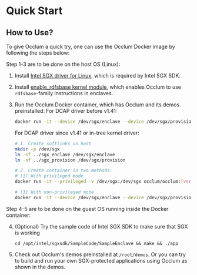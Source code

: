 # Quick Start

## How to Use?

To give Occlum a quick try, one can use the Occlum Docker image by following the steps below:

Step 1-3 are to be done on the host OS (Linux):

1. Install [Intel SGX driver for Linux](https://github.com/intel/linux-sgx-driver), which is required by Intel SGX SDK.

2. Install [enable_rdfsbase kernel module](https://github.com/occlum/enable_rdfsbase), which enables Occlum to use `rdfsbase`-family instructions in enclaves.

3. Run the Occlum Docker container, which has Occlum and its demos preinstalled:
    For DCAP driver before v1.41:
    ```bash
    docker run -it --device /dev/sgx/enclave --device /dev/sgx/provision occlum/occlum:[version]-ubuntu20.04
    ```

    For DCAP driver since v1.41 or in-tree kernel driver:
    ```bash
    # 1. Create softlinks on host
    mkdir -p /dev/sgx
    ln -sf ../sgx_enclave /dev/sgx/enclave
    ln -sf ../sgx_provision /dev/sgx/provision

    # 2. Create container in two methods:
    # (1) With privileged mode
    docker run -it --privileged -v /dev/sgx:/dev/sgx occlum/occlum:[version]-ubuntu20.04

    # (1) With non-privileged mode
    docker run -it --device /dev/sgx/enclave --device /dev/sgx/provision occlum/occlum:[version]-ubuntu20.04
    ```

Step 4-5 are to be done on the guest OS running inside the Docker container:

4. (Optional) Try the sample code of Intel SGX SDK to make sure that SGX is working
    ```
    cd /opt/intel/sgxsdk/SampleCode/SampleEnclave && make && ./app
    ```
5. Check out Occlum's demos preinstalled at `/root/demos`. Or you can try to build and run your own SGX-protected applications using Occlum as shown in the demos.

